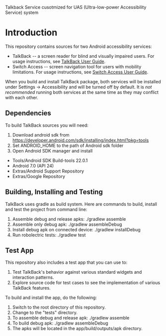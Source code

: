 Talkback Service cusotmized for UAS (Ultra-low-power Accessibility Service) system

# Introduction
This repository contains sources for two Android accessibility services:

* TalkBack -- a screen reader for blind and visually impaired users. For usage instructions, see [TalkBack User Guide](https://support.google.com/accessibility/android/answer/6283677?hl=en).
* Switch Access -- screen navigation tool for users with mobility limitations. For usage instructions, see [Switch Access User Guide](https://support.google.com/accessibility/android/answer/6122836?hl=en).

When you build and install TalkBack package, both services will be installed under Settings -> Accessibility and will be turned off by default. It is *not recommended* running both services at the same time as they may conflict with each other.


## Dependencies
To build TalkBack sources you will need:

1. Download android sdk from <https://developer.android.com/sdk/installing/index.html?pkg=tools>
2. Set ANDROID_HOME to the path of Android sdk folder
3. Open Android SDK manager and install
  - Tools/Android SDK Build-tools 22.0.1
  - Android 7.0 (API 24)
  - Extras/Android Support Repository
  - Extras/Google Repository


## Building, Installing and Testing
TalkBack uses gradle as build system.
Here are commands to build, install and test the project from command line:

1. Assemble debug and release apks: ./gradlew assemble
2. Assemble only debug apk: ./gradlew assembleDebug
3. Install debug apk on connected device: ./gradlew installDebug
4. Run robolectric tests: ./gradlew test


## Test App
This repository also includes a test app that you can use to:

1. Test TalkBack's behavior against various standard widgets and interaction patterns.
2. Explore source code for test cases to see the implementation of various TalkBack features.

To build and install the app, do the following:

1. Switch to the root directory of this repository.
2. Change to the "tests" directory.
3. To assemble debug and release apk: ./gradlew assemble
4. To build debug apk: ./gradlew assembleDebug
5. The apks will be located in the app/build/outputs/apk directory.
